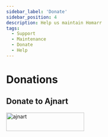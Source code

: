 ```yaml
---
sidebar_label: 'Donate'
sidebar_position: 4
description: Help us maintain Homarr
tags:
  - Support
  - Maintenance
  - Donate
  - Help
---
```


# Donations

## Donate to Ajnart

<p>
  <a href="https://ko-fi.com/ajnart">
    <img align="left" src="https://cdn.ko-fi.com/cdn/kofi3.png?v=3" height="50" width="210" alt="ajnart" />
  </a>
</p>
